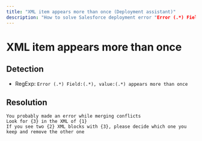 ```yaml
---
title: "XML item appears more than once (Deployment assistant)"
description: "How to solve Salesforce deployment error "Error (.*) Field:(.*), value:(.*) appears more than once""
---
```

<!-- markdownlint-disable MD013 -->
# XML item appears more than once

## Detection

- RegExp: `Error (.*) Field:(.*), value:(.*) appears more than once`

## Resolution

```shell
You probably made an error while merging conflicts
Look for {3} in the XML of {1}
If you see two {2} XML blocks with {3}, please decide which one you keep and remove the other one
```
